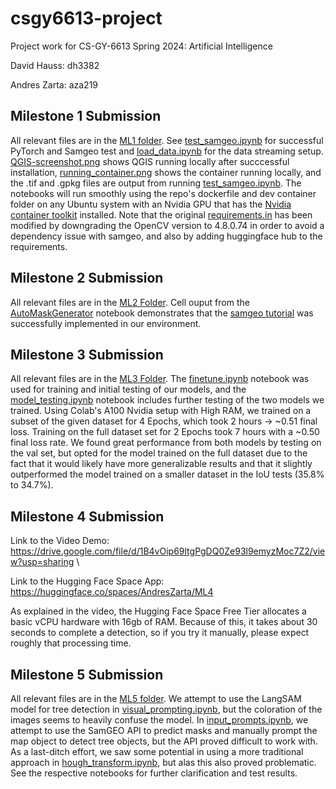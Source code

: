 # csgy6613-project

Project work for CS-GY-6613 Spring 2024: Artificial Intelligence

David Hauss: dh3382

Andres Zarta: aza219

## Milestone 1 Submission
All relevant files are in the [ML1 folder](ML1). See [test_samgeo.ipynb](ML1/test_samgeo.ipynb) for successful PyTorch and Samgeo test and [load_data.ipynb](ML1/load_data.ipynb) for the data streaming setup. [QGIS-screenshot.png](ML1/QGIS-screenshot.png) shows QGIS running locally after succcessful installation, [running_container.png](ML1/running_container.png) shows the container running locally, and the .tif and .gpkg files are output from running [test_samgeo.ipynb](ML1/test_samgeo.ipynb). The notebooks will run smoothly using the repo's dockerfile and dev container folder on any Ubuntu system with an Nvidia GPU that has the [Nvidia container toolkit](https://docs.nvidia.com/datacenter/cloud-native/container-toolkit/latest/install-guide.html) installed. Note that the original [requirements.in](requirements/requirements.in) has been modified by downgrading the OpenCV version to 4.8.0.74 in order to avoid a dependency issue with samgeo, and also by adding huggingface hub to the requirements.

## Milestone 2 Submission
All relevant files are in the [ML2 Folder](ML2). Cell ouput from the [AutoMaskGenerator](ML2/AutoMaskGenerator.ipynb) notebook demonstrates that the [samgeo tutorial](https://www.youtube.com/watch?v=YHA_-QMB8_U&embeds_referring_euri=https%3A%2F%2Fpantelis.github.io%2F&source_ve_path=MjM4NTE&feature=emb_title) was successfully implemented in our environment.

## Milestone 3 Submission
All relevant files are in the [ML3 Folder](ML3). The [finetune.ipynb](ML3/finetune.ipynb) notebook was used for training and initial testing of our models, and the [model_testing.ipynb](ML3/model_testing.ipynb) notebook includes further testing of the two models we trained. Using Colab's A100 Nvidia setup with High RAM, we trained on a subset of the given dataset for 4 Epochs, which took 2 hours -> ~0.51 final loss. Training on the full dataset set for 2 Epochs took 7 hours with a ~0.50 final loss rate. We found great performance from both models by testing on the val set, but opted for the model trained on the full dataset due to the fact that it would likely have more generalizable results and that it slightly outperformed the model trained on a smaller dataset in the IoU tests (35.8% to 34.7%).

## Milestone 4 Submission
Link to the Video Demo: https://drive.google.com/file/d/1B4vOip69ltgPgDQ0Ze93l9emyzMoc7Z2/view?usp=sharing \

Link to the Hugging Face Space App: https://huggingface.co/spaces/AndresZarta/ML4

As explained in the video, the Hugging Face Space Free Tier allocates a basic vCPU hardware with 16gb of RAM. Because of this, it takes about 30 seconds to complete a detection, so if you try it manually, please expect roughly that processing time. 

## Milestone 5 Submission
All relevant files are in the [ML5 folder](ML5). We attempt to use the LangSAM model for tree detection in [visual_prompting.ipynb](ML5/visual_prompting.ipynb), but the coloration of the images seems to heavily confuse the model. In [input_prompts.ipynb](ML5/input_prompts.ipynb), we attempt to use the SamGEO API to predict masks and manually prompt the map object to detect tree objects, but the API proved difficult to work with. As a last-ditch effort, we saw some potential in using a more traditional approach in [hough_transform.ipynb](ML5/hough_transform.ipynb), but alas this also proved problematic. See the respective notebooks for further clarification and test results. 
